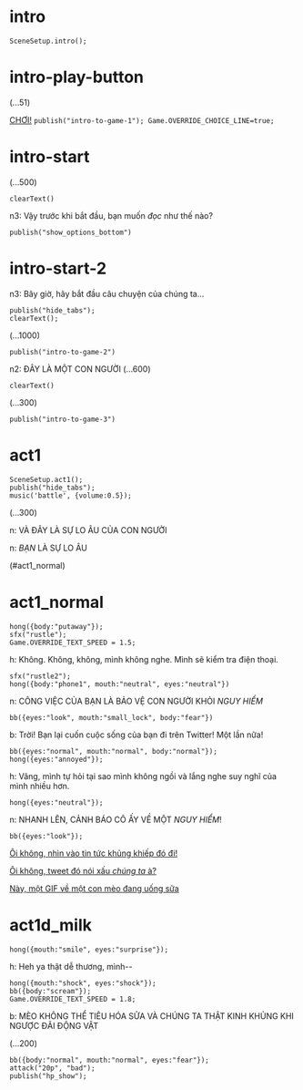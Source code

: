 # intro

`SceneSetup.intro();`

# intro-play-button

(...51)

[CHƠI!](#intro-start) `publish("intro-to-game-1"); Game.OVERRIDE_CHOICE_LINE=true;`

# intro-start

(...500)

`clearText()`

n3: Vậy trước khi bắt đầu, bạn muốn *đọc* như thế nào?

`publish("show_options_bottom")`

# intro-start-2

n3: Bây giờ, hãy bắt đầu câu chuyện của chúng ta...

```
publish("hide_tabs");
clearText();
```

(...1000)

`publish("intro-to-game-2")`

n2: ĐÂY LÀ MỘT CON NGƯỜI
(...600)

`clearText()`

(...300)

`publish("intro-to-game-3")`

# act1

```
SceneSetup.act1();
publish("hide_tabs");
music('battle', {volume:0.5});
```

(...300)

n: VÀ ĐÂY LÀ SỰ LO ÂU CỦA CON NGƯỜI

n: _BẠN_ LÀ SỰ LO ÂU

(#act1_normal)


# act1_normal

```
hong({body:"putaway"});
sfx("rustle");
Game.OVERRIDE_TEXT_SPEED = 1.5;
```

h: Không. Không, không, mình không nghe. Mình sẽ kiểm tra điện thoại.

```
sfx("rustle2");
hong({body:"phone1", mouth:"neutral", eyes:"neutral"})
```

n: CÔNG VIỆC CỦA BẠN LÀ BẢO VỆ CON NGƯỜI KHỎI *NGUY HIỂM*

`bb({eyes:"look", mouth:"small_lock", body:"fear"})`

b: Trời! Bạn lại cuốn cuộc sống của bạn đi trên Twitter! Một lần nữa!

```
bb({eyes:"normal", mouth:"normal", body:"normal"});
hong({eyes:"annoyed"});
```

h: Vâng, mình tự hỏi tại sao mình không ngồi và lắng nghe suy nghĩ của mình nhiều hơn.

`hong({eyes:"neutral"});`

n: NHANH LÊN, CẢNH BÁO CÔ ẤY VỀ MỘT *NGUY HIỂM*!

```
bb({eyes:"look"});
```

[Ôi không, nhìn vào tin tức khủng khiếp đó đi!](#act1d_news)

[Ôi không, tweet đó nói xấu *chúng ta* à?](#act1d_subtweet)

[Này, một GIF về một con mèo đang uống sữa](#act1d_milk)

# act1d_milk

`hong({mouth:"smile", eyes:"surprise"});`

h: Heh ya thật dễ thương, mình--

```
hong({mouth:"shock", eyes:"shock"});
bb({body:"scream"});
Game.OVERRIDE_TEXT_SPEED = 1.8;
```

b: MÈO KHÔNG THỂ TIÊU HÓA SỮA VÀ CHÚNG TA THẬT KINH KHỦNG KHI NGƯỢC ĐÃI ĐỘNG VẬT

(...200)

```
bb({body:"normal", mouth:"normal", eyes:"fear"});
attack("20p", "bad");
publish("hp_show");
```
